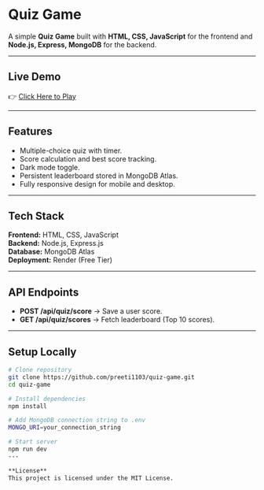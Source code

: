 # Quiz Game

A simple **Quiz Game** built with **HTML, CSS, JavaScript** for the frontend and **Node.js, Express, MongoDB** for the backend.

---

## **Live Demo**
👉 [Click Here to Play](https://quiz-game-2wyv.onrender.com)

---

## **Features**
- Multiple-choice quiz with timer.
- Score calculation and best score tracking.
- Dark mode toggle.
- Persistent leaderboard stored in MongoDB Atlas.
- Fully responsive design for mobile and desktop.

---

## **Tech Stack**
**Frontend:** HTML, CSS, JavaScript  
**Backend:** Node.js, Express.js  
**Database:** MongoDB Atlas  
**Deployment:** Render (Free Tier)

---

## **API Endpoints**
- **POST /api/quiz/score** → Save a user score.
- **GET /api/quiz/scores** → Fetch leaderboard (Top 10 scores).

---

## **Setup Locally**
```bash
# Clone repository
git clone https://github.com/preeti1103/quiz-game.git
cd quiz-game

# Install dependencies
npm install

# Add MongoDB connection string to .env
MONGO_URI=your_connection_string

# Start server
npm run dev
---

**License**
This project is licensed under the MIT License.

